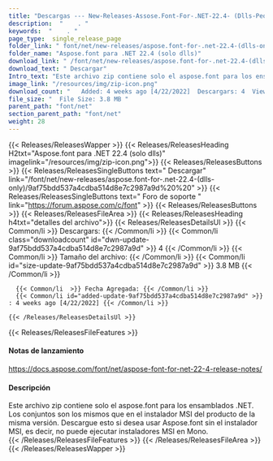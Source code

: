 ```yaml
---
title: "Descargas --- New-Releases-Assose.Font-For-.NET-22.4- (Dlls-Pequeil)." 
description:  "    . " 
keywords:  "    . " 
page_type:  single_release_page
folder_link: " font/net/new-releases/aspose.font-for-.net-22.4-(dlls-only)/"
folder_name: "Aspose.font para .NET 22.4 (solo dlls)"
download_link: " /font/net/new-releases/aspose.font-for-.net-22.4-(dlls-only)/9af75bdd537a4cdba514d8e7c2987a9d"
download_text: " Descargar"
Intro_text: "Este archivo zip contiene solo el aspose.font para los ensamblados .NET. Las asambleas ..."
image_link: "/resources/img/zip-icon.png"
download_count: "   Added: 4 weeks ago [4/22/2022]  Descargars: 4  Views: 8"
file_size: "  File Size: 3.8 MB "
parent_path: "font/net"
section_parent_path: "font/net"
weight: 28
---
```


{{< Releases/ReleasesWapper >}}
  {{< Releases/ReleasesHeading H2txt="Aspose.font para .NET 22.4 (solo dlls)" imagelink="/resources/img/zip-icon.png">}}
  {{< Releases/ReleasesButtons >}}
    {{< Releases/ReleasesSingleButtons text=" Descargar" link="/font/net/new-releases/aspose.font-for-.net-22.4-(dlls-only)/9af75bdd537a4cdba514d8e7c2987a9d%20%20" >}}
    {{< Releases/ReleasesSingleButtons text=" Foro de soporte " link="https://forum.aspose.com/c/font" >}}
  {{< Releases/ReleasesButtons >}}
  {{< Releases/ReleasesFileArea >}}
    {{< Releases/ReleasesHeading h4txt="detalles del archivo">}}
    {{< Releases/ReleasesDetailsUl >}}
            {{< Common/li  >}} Descargars: {{< /Common/li >}} 
      {{< Common/li class="downloadcount" id="dwn-update-9af75bdd537a4cdba514d8e7c2987a9d" >}} 4 {{< /Common/li >}} 
      {{< Common/li  >}} Tamaño del archivo: {{< /Common/li >}} 
      {{< Common/li id="size-update-9af75bdd537a4cdba514d8e7c2987a9d" >}} 3.8 MB {{< /Common/li >}} 


      {{< Common/li  >}} Fecha Agregada: {{< /Common/li >}} 
      {{< Common/li id="added-update-9af75bdd537a4cdba514d8e7c2987a9d" >}} : 4 weeks ago [4/22/2022] {{< /Common/li >}} 

    {{< /Releases/ReleasesDetailsUl >}}

  {{< Releases/ReleasesFileFeatures >}}
      <h4>Notas de lanzamiento</h4><div><a href="https://docs.aspose.com/font/net/aspose-font-for-net-22-4-release-notes/">https://docs.aspose.com/font/net/aspose-font-for-net-22-4-release-notes/</a></div><h4>Descripción</h4><div class="HTMLDescription">Este archivo zip contiene solo el aspose.font para los ensamblados .NET. Los conjuntos son los mismos que en el instalador MSI del producto de la misma versión. Descargue esto si desea usar Aspose.font sin el instalador MSI, es decir, no puede ejecutar instaladores MSI en Mono.</div>
  {{< /Releases/ReleasesFileFeatures >}}
 {{< /Releases/ReleasesFileArea >}}
{{< /Releases/ReleasesWapper >}}


